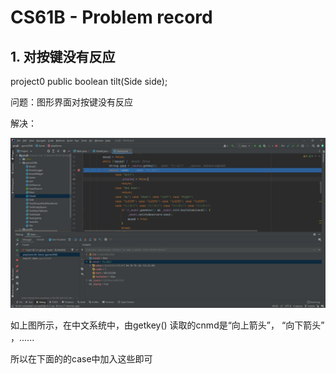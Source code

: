 # CS61B - Problem record

## 1. 对按键没有反应

project0    public boolean tilt(Side side);

问题：图形界面对按键没有反应

解决：

![image-20211205161902814](CS61B_problem.assets\image-20211205161902814.png)

如上图所示，在中文系统中，由getkey() 读取的cnmd是“向上箭头”， “向下箭头” ，......

所以在下面的的case中加入这些即可

